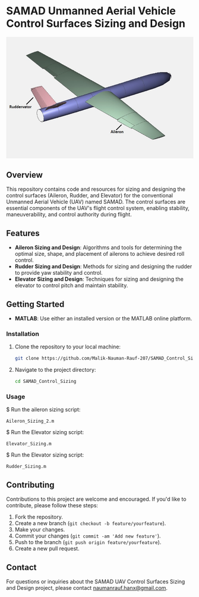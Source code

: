 # SAMAD Unmanned Aerial Vehicle Control Surfaces Sizing and Design

![SAMAD UAV](cs_sizing.jpeg)

## Overview

This repository contains code and resources for sizing and designing the control surfaces (Aileron, Rudder, and Elevator) for the conventional Unmanned Aerial Vehicle (UAV) named SAMAD. The control surfaces are essential components of the UAV's flight control system, enabling stability, maneuverability, and control authority during flight.

## Features

- **Aileron Sizing and Design**: Algorithms and tools for determining the optimal size, shape, and placement of ailerons to achieve desired roll control.
- **Rudder Sizing and Design**: Methods for sizing and designing the rudder to provide yaw stability and control.
- **Elevator Sizing and Design**: Techniques for sizing and designing the elevator to control pitch and maintain stability.

## Getting Started

- **MATLAB**: Use either an installed version or the MATLAB online platform.

### Installation

1. Clone the repository to your local machine:

    ```bash
    git clone https://github.com/Malik-Nauman-Rauf-207/SAMAD_Control_Sizing.git
    ```

2. Navigate to the project directory:

    ```bash
    cd SAMAD_Control_Sizing
    ```

### Usage

$ Run the aileron sizing script:

    Aileron_Sizing_2.m
   
$ Run the Elevator sizing script:

    Elevator_Sizing.m

$ Run the Elevator sizing script:

    Rudder_Sizing.m


## Contributing

Contributions to this project are welcome and encouraged. If you'd like to contribute, please follow these steps:

1. Fork the repository.
2. Create a new branch (`git checkout -b feature/yourfeature`).
3. Make your changes.
4. Commit your changes (`git commit -am 'Add new feature'`).
5. Push to the branch (`git push origin feature/yourfeature`).
6. Create a new pull request.


## Contact

For questions or inquiries about the SAMAD UAV Control Surfaces Sizing and Design project, please contact naumanrauf.hanx@gmail.com.


